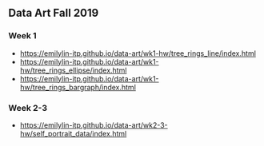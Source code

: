 
## Data Art Fall 2019

### Week 1
* https://emilylin-itp.github.io/data-art/wk1-hw/tree_rings_line/index.html  
* https://emilylin-itp.github.io/data-art/wk1-hw/tree_rings_ellipse/index.html  
* https://emilylin-itp.github.io/data-art/wk1-hw/tree_rings_bargraph/index.html

### Week 2-3
* https://emilylin-itp.github.io/data-art/wk2-3-hw/self_portrait_data/index.html
